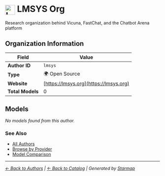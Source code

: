 # <img src="https://raw.githubusercontent.com/agentstation/starmap/master/internal/embedded/logos/lmsys.svg" alt="LMSYS Org" width="32" height="32" style="vertical-align: middle;"> LMSYS Org
  
  
Research organization behind Vicuna, FastChat, and the Chatbot Arena platform
  
  
## Organization Information
  
| Field | Value |
|---------|---------|
| **Author ID** | `lmsys` |
| **Type** | 🌍 Open Source |
| **Website** | [https://lmsys.org](https://lmsys.org) |
| **Total Models** | 0 |

  
## Models
  
*No models found from this author.*
  
### See Also
  
- [All Authors](../)
- [Browse by Provider](../../providers/)
- [Model Comparison](../../models/)
  
---
*_[← Back to Authors](../) | [← Back to Catalog](../../) | Generated by [Starmap](https://github.com/agentstation/starmap)_*